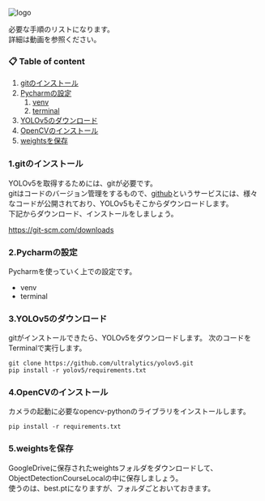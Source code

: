 
![logo](https://itoishoukai.com/od_course/logo.png)

必要な手順のリストになります。  
詳細は動画を参照ください。

### 📋 Table of content
 1. [gitのインストール](#git)
 2. [Pycharmの設定](#pycharm)
    1. [venv](#venv)
    2. [terminal](#terminal)
 3. [YOLOv5のダウンロード](#yolov5)
 4. [OpenCVのインストール](#cv)
 5. [weightsを保存](#weghts)

### 1.gitのインストール <a name="git"></a>
YOLOv5を取得するためには、gitが必要です。  
gitはコードのバージョン管理をするもので、<a href="https://github.com/">github</a>というサービスには、様々なコードが公開されており、YOLOv5もそこからダウンロードします。  
下記からダウンロード、インストールをしましょう。

https://git-scm.com/downloads

### 2.Pycharmの設定 <a name="pycharm"></a>
Pycharmを使っていく上での設定です。
 - venv <a name="venv"></a>
 - terminal <a name="terminal"></a>

### 3.YOLOv5のダウンロード <a name="yolov5"></a>
gitがインストールできたら、YOLOv5をダウンロードします。
次のコードをTerminalで実行します。

```
git clone https://github.com/ultralytics/yolov5.git
pip install -r yolov5/requirements.txt
```

### 4.OpenCVのインストール <a name="cv"></a>
カメラの起動に必要なopencv-pythonのライブラリをインストールします。
```
pip install -r requirements.txt
```


### 5.weightsを保存 <a name="weghts"></a>
GoogleDriveに保存されたweightsフォルダをダウンロードして、ObjectDetectionCourseLocalの中に保存しましょう。  
使うのは、best.ptになりますが、フォルダごとおいておきます。
